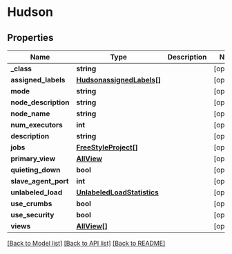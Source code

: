 # Hudson

## Properties
Name | Type | Description | Notes
------------ | ------------- | ------------- | -------------
**_class** | **string** |  | [optional] 
**assigned_labels** | [**HudsonassignedLabels[]**](HudsonassignedLabels.md) |  | [optional] 
**mode** | **string** |  | [optional] 
**node_description** | **string** |  | [optional] 
**node_name** | **string** |  | [optional] 
**num_executors** | **int** |  | [optional] 
**description** | **string** |  | [optional] 
**jobs** | [**FreeStyleProject[]**](FreeStyleProject.md) |  | [optional] 
**primary_view** | [**AllView**](AllView.md) |  | [optional] 
**quieting_down** | **bool** |  | [optional] 
**slave_agent_port** | **int** |  | [optional] 
**unlabeled_load** | [**UnlabeledLoadStatistics**](UnlabeledLoadStatistics.md) |  | [optional] 
**use_crumbs** | **bool** |  | [optional] 
**use_security** | **bool** |  | [optional] 
**views** | [**AllView[]**](AllView.md) |  | [optional] 

[[Back to Model list]](../README.md#documentation-for-models) [[Back to API list]](../README.md#documentation-for-api-endpoints) [[Back to README]](../README.md)



